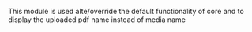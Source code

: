 This module is used alte/override the default functionality of core and to display the uploaded pdf name instead of media name 
